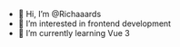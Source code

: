 - 👋 Hi, I’m @Richaaards
- 👀 I’m interested in frontend development
- 🌱 I’m currently learning Vue 3

<!---
Richaaards/Richaaards is a ✨ special ✨ repository because its `README.md` (this file) appears on your GitHub profile.
You can click the Preview link to take a look at your changes.
--->
